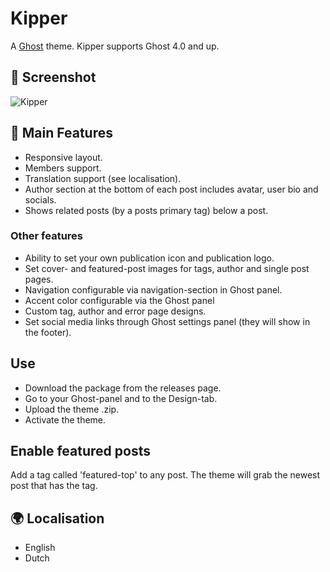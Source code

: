 # Kipper
A [Ghost](http://github.com/tryghost/ghost/) theme. Kipper supports Ghost 4.0 and up.

## 📸 Screenshot
![Kipper](https://github.com/spookthemes/kipper-ghost-theme/raw/master/assets/screenshot-desktop.png)

## 📃 Main Features
- Responsive layout.
- Members support.
- Translation support (see localisation).
- Author section at the bottom of each post includes avatar, user bio and socials.
- Shows related posts (by a posts primary tag) below a post.

### Other features
- Ability to set your own publication icon and publication logo.
- Set cover- and featured-post images for tags, author and single post pages.
- Navigation configurable via navigation-section in Ghost panel.
- Accent color configurable via the Ghost panel
- Custom tag, author and error page designs.
- Set social media links through Ghost settings panel (they will show in the footer).

## Use
- Download the package from the releases page.
- Go to your Ghost-panel and to the Design-tab.
- Upload the theme .zip.
- Activate the theme.

## Enable featured posts
Add a tag called 'featured-top' to any post. The theme will grab the newest post that has the tag.

## 🌍 Localisation 
- English
- Dutch